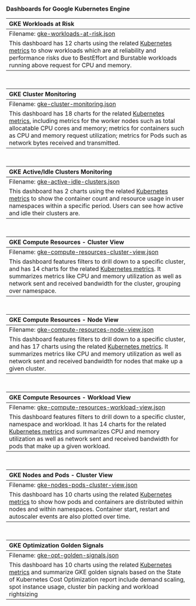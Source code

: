 ### Dashboards for Google Kubernetes Engine

|GKE Workloads at Risk|
|:---------------------|
|Filename: [gke-workloads-at-risk.json](gke-workloads-at-risk.json)|
|This dashboard has 12 charts using the related [Kubernetes metrics](https://cloud.google.com/monitoring/api/metrics_kubernetes) to show workloads which are at reliability and performance risks due to BestEffort and Burstable workloads running above request for CPU and memory.|

&nbsp;

|GKE Cluster Monitoring|
|:---------------------|
|Filename: [gke-cluster-monitoring.json](gke-cluster-monitoring.json)|
|This dashboard has 18 charts for the related [Kubernetes metrics](https://cloud.google.com/monitoring/api/metrics_kubernetes), including metrics for the worker nodes such as total allocatable CPU cores and memory; metrics for containers such as CPU and memory request utilization; metrics for Pods such as network bytes received and transmitted.|

&nbsp;

|GKE Active/Idle Clusters Monitoring|
|:---------------------|
|Filename: [gke-active-idle-clusters.json](gke-active-idle-clusters.json)|
|This dashboard has 2 charts using the related [Kubernetes metrics](https://cloud.google.com/monitoring/api/metrics_kubernetes) to show the container count and resource usage in user namespaces within a specific period. Users can see how active and idle their clusters are.|

&nbsp;

|GKE Compute Resources - Cluster View|
|:---------------------|
|Filename: [gke-compute-resources-cluster-view.json](gke-compute-resources-cluster-view.json)|
|This dashboard features filters to drill down to a specific cluster, and has 14 charts for the related [Kubernetes metrics](https://cloud.google.com/monitoring/api/metrics_kubernetes). It summarizes metrics like CPU and memory utilization as well as network sent and received bandwidth for the cluster, grouping over namespace.|

&nbsp;

|GKE Compute Resources - Node View|
|:---------------------|
|Filename: [gke-compute-resources-node-view.json](gke-compute-resources-node-view.json)|
|This dashboard features filters to drill down to a specific cluster, and has 17 charts using the related [Kubernetes metrics](https://cloud.google.com/monitoring/api/metrics_kubernetes). It summarizes metrics like CPU and memory utilization as well as network sent and received bandwidth for nodes that make up a given cluster.|

&nbsp;

|GKE Compute Resources - Workload View|
|:---------------------|
|Filename: [gke-compute-resources-workload-view.json](gke-compute-resources-workload-view.json)|
|This dashboard features filters to drill down to a specific cluster, namespace and workload. It has 14 charts for the related [Kubernetes metrics](https://cloud.google.com/monitoring/api/metrics_kubernetes) and summarizes CPU and memory utilization as well as network sent and received bandwidth for pods that make up a given workload.|

&nbsp;

|GKE Nodes and Pods - Cluster View|
|:---------------------|
|Filename: [gke-nodes-pods-cluster-view.json](gke-nodes-pods-cluster-view.json)|
|This dashboard has 10 charts using the related [Kubernetes metrics](https://cloud.google.com/monitoring/api/metrics_kubernetes) to show how pods and containers are distributed within nodes and within namespaces. Container start, restart and autoscaler events are also plotted over time.|

&nbsp;

|GKE Optimization Golden Signals|
|:---------------------|
|Filename: [gke-opt-golden-signals.json](gke-opt-golden-signals.json)|
|This dashboard has 10 charts using the related [Kubernetes metrics](https://cloud.google.com/monitoring/api/metrics_kubernetes) and summarize GKE golden signals based on the State of Kubernetes Cost Optimization report include demand scaling, spot instance usage, cluster bin packing and workload rightsizing|


